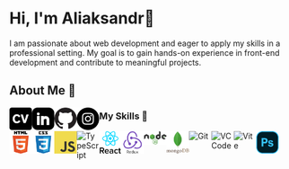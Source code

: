 # Hi, I'm Aliaksandr👋

I am passionate about web development and eager to apply my skills in a professional setting. My goal is to gain hands-on experience in front-end development and contribute to meaningful projects.

## About Me 🚀

<a href="" target="_blank"><img align="left" alt="CV" width="40px" src="./img/cv.png"/></a>
<a href="" target="_blank"><img align="left" alt="LINKEDIN" width="40px" src="./img/linkedin.png"/></a>
<a href="https://github.com/spacepocket1985/" target="_blank">
<img align="left" alt="GitHub" width="40px" src="./img/github.png"/>
</a>
<a href="https://github.com/spacepocket1985/" target="_blank">
<img align="left" alt="Instagram" width="40px" src="./img/instagram.png"/>
</a>

### My Skills 🔪

<a href="https://developer.mozilla.org/en-US/docs/Web/HTML" target="_blank">
  <img align="left" alt="HTML5" width="40px" src="https://raw.githubusercontent.com/github/explore/80688e429a7d4ef2fca1e82350fe8e3517d3494d/topics/html/html.png"/>
</a>
<a href="https://developer.mozilla.org/en-US/docs/Web/CSS" target="_blank">
  <img align="left" alt="CSS" width="40px" src="https://raw.githubusercontent.com/github/explore/80688e429a7d4ef2fca1e82350fe8e3517d3494d/topics/css/css.png"/>
</a>
<a href="https://developer.mozilla.org/en-US/docs/Web/JavaScript" target="_blank">
  <img align="left" alt="JavaScript" width="40px" src="https://raw.githubusercontent.com/github/explore/80688e429a7d4ef2fca1e82350fe8e3517d3494d/topics/javascript/javascript.png"/>
</a>
<a href="https://www.typescriptlang.org/" target="_blank">
  <img align="left" alt="TypeScript" width="40px" src="https://github.com/remojansen/logo.ts/blob/master/ts.png?raw=true"/>
</a>
<a href="https://react.dev/" target="_blank">
  <img align="left" alt="React" width="40px" src="./img/react.png"/>
</a>
<a href="https://redux.js.org/" target="_blank">
  <img align="left" alt="Redux" width="40px" src="./img/redux.png"/>
</a>
<a href="https://nodejs.org/" target="_blank">
  <img align="left" alt="Node" width="40px" src="./img/nodejs.png"/>
</a>
<a href="https://www.mongodb.com/" target="_blank">
  <img align="left" alt="Mongodb" width="40px" src="./img/mongodb.png"/>
</a>
<a href="https://git-scm.com/" target="_blank">
  <img align="left" alt="Git" width="40px" src="https://git-scm.com/images/logos/downloads/Git-Icon-1788C.png"/>
</a>
<a href="https://code.visualstudio.com/" target="_blank">
  <img align="left" alt="VC Code" width="40px" src="https://code.visualstudio.com/assets/favicon.ico"/>
</a>
<a href="https://vitejs.dev/" target="_blank">
  <img align="left" alt="Vite" width="40px" src="https://vitejs.dev/logo-with-shadow.png"/>
</a>
<a href="https://www.adobe.com/cis_ru/products/photoshop.html" target="_blank">
  <img align="left" alt="Photoshop" width="40px" src="./img/ps.png"/>
</a>
